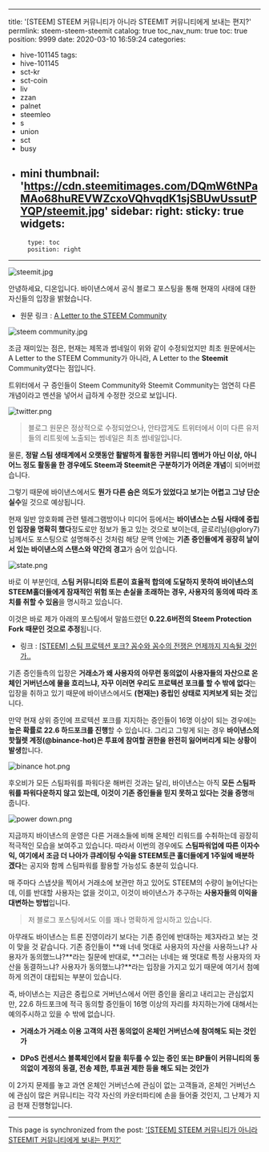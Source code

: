 
---
title: '[STEEM] STEEM 커뮤니티가 아니라 STEEMIT 커뮤니티에게 보내는 편지?'
permlink: steem-steem-steemit
catalog: true
toc_nav_num: true
toc: true
position: 9999
date: 2020-03-10 16:59:24
categories:
- hive-101145
tags:
- hive-101145
- sct-kr
- sct-coin
- liv
- zzan
- palnet
- steemleo
- s
- union
- sct
- busy
- mini
thumbnail: 'https://cdn.steemitimages.com/DQmW6tNPaMAo68huREVWZcxoVQhvqdK1sjSBUwUssutPYQP/steemit.jpg'
sidebar:
    right:
        sticky: true
widgets:
    -
        type: toc
        position: right
---


![steemit.jpg](https://cdn.steemitimages.com/DQmW6tNPaMAo68huREVWZcxoVQhvqdK1sjSBUwUssutPYQP/steemit.jpg)

안녕하세요, 디온입니다. 바이낸스에서 공식 블로그 포스팅을 통해 현재의 사태에 대한 자신들의 입장을 밝혔습니다.

- 원문 링크 : [A Letter to the STEEM Community](https://www.binance.com/en/blog/421499824684900453/A-Letter-to-the-STEEM-Community)


![steem community.jpg](https://cdn.steemitimages.com/DQmVFskQrC8soeJRHaABw4P1MXXj4wnepcjHZa4dG7uVCfK/steem%20community.jpg)


조금 재미있는 점은, 현재는 제목과 썸네일이 위와 같이 수정되었지만 최초 원문에서는 A Letter to the STEEM Community가 아니라, A Letter to the **Steemit** Community였다는 점입니다. 

트위터에서 구 증인들이 Steem Community와 Steemit Community는 엄연히 다른 개념이라고 멘션을 넣어서 급하게 수정한 것으로 보입니다.

![twitter.png](https://cdn.steemitimages.com/DQmZUJrvFyetkU1mET4L2tF8WQNHohtVcgx2oAVxf2xDHxX/twitter.png)

> 블로그 원문은 정상적으로 수정되었으나, 안타깝게도 트위터에서 이미 다른 유저들의 리트윗에 노출되는 썸네일은 최초 썸네일입니다.

물론, **정말 스팀 생태계에서 오랫동안 활발하게 활동한 커뮤니티 멤버가 아닌 이상, 아니 어느 정도 활동을 한 경우에도 Steem과 Steemit은 구분하기가 어려운 개념**이 되어버렸습니다. 

그렇기 때문에 바이낸스에서도 **뭔가 다른 숨은 의도가 있었다고 보기는 어렵고 그냥 단순 실수**일 것으로 예상됩니다.

현재 일반 암호화폐 관련 텔레그램방이나 미디어 등에서는 **바이낸스는 스팀 사태에 중립인 입장을 명확히 했다**정도로만 정보가 돌고 있는 것으로 보이는데, 글로리님(@glory7)님께서도 포스팅으로 설명해주신 것처럼 해당 문맥 안에는 **기존 증인들에게 굉장히 날이 서 있는 바이낸스의 스탠스와 약간의 경고**가 숨어 있습니다.

![state.png](https://cdn.steemitimages.com/DQmQH4mdQLVF6h1EqJNWnDUuyr5vb9BqVktMUXu3NGy2aBJ/state.png)

바로 이 부분인데, **스팀 커뮤니티와 트론이 효율적 합의에 도달하지 못하여 바이낸스의 STEEM홀더들에게 잠재적인 위험 또는 손실을 초래하는 경우, 사용자의 동의에 따라 조치를 취할 수 있음**을 명시하고 있습니다.

이것은 바로 제가 아래의 포스팅에서 말씀드렸던 **0.22.6버전의 Steem Protection Fork 때문인 것으로 추정**됩니다. 

- 링크 : [[STEEM] 스팀 프로텍션 포크? 꼼수와 꼼수의 전쟁은 언제까지 지속될 것인가..](https://www.steemcoinpan.com/sct/@donekim/4cf7wj-steem)

기존 증인들측의 입장은 **거래소가 왜 사용자의 아무런 동의없이 사용자들의 자산으로 온체인 거버넌스에 물을 흐리느냐, 자꾸 이러면 우리도 프로텍션 포크를 할 수 밖에 없다**는 입장을 취하고 있기 때문에 바이낸스에서도 **(현재는) 중립인 상태로 지켜보게 되는 것**입니다.

만약 현재 상위 증인에 프로텍션 포크를 지지하는 증인들이 16명 이상이 되는 경우에는 **높은 확률로 22.6 하드포크를 진행**할 수 있습니다. 그리고 그렇게 되는 경우 **바이낸스의 핫월렛 계정(@binance-hot)은 투표에 참여할 권한을 완전히 잃어버리게 되는 상황이 발생**합니다.

![binance hot.png](https://cdn.steemitimages.com/DQmamud3hpHFZCZBW7p8v8Pa9akZKiHfae3Htu8uATncS8N/binance%20hot.png)

후오비가 모든 스팀파워를 파워다운 해버린 것과는 달리, 바이낸스는 아직 **모든 스팀파워를 파워다운하지 않고 있는데, 이것이 기존 증인들을 믿지 못하고 있다는 것을 증명**해줍니다.

![power down.png](https://cdn.steemitimages.com/DQmNqwweafk4sGjoEiTSEc5VwyDBMNCyMLFPHfKMPRUC6Js/power%20down.png)




지금까지 바이낸스의 운영은 다른 거래소들에 비해 온체인 리워드를 수취하는데 굉장히 적극적인 모습을 보여주고 있습니다. 따라서 이번의 경우에도 **스팀파워업에 따른 이자수익, 여기에서 조금 더 나아가 큐레이팅 수익을 STEEM토큰 홀더들에게 1주일에 배분하겠다**는 공지와 함께 스팀파워를 활용할 가능성도 충분히 있습니다. 


매 주마다 스냅샷을 찍어서 거래소에 보관만 하고 있어도 STEEM의 수량이 늘어난다는데, 이를 반대할 사용자는 없을 것이고, 이것이 바이낸스가 추구하는 **사용자들의 이익을 대변하는 방법**입니다.

> 저 블로그 포스팅에서도 이를 꽤나 명확하게 암시하고 있습니다.

아무래도 바이낸스는 트론 진영이라기 보다는 기존 증인에 반대하는 제3자라고 보는 것이 맞을 것 같습니다. 기존 증인들이 **왜 너네 멋대로 사용자의 자산을 사용하느냐? 사용자가 동의했느냐?**라는 질문에 반대로, **그러는 너네는 왜 멋대로 특정 사용자의 자산을 동결하느냐? 사용자가 동의했느냐?**라는 입장을 가지고 있기 때문에 여기서 첨예하게 의견이 대립되는 부분이 있습니다.

즉, 바이낸스는 지금은 중립으로 거버넌스에서 어떤 증인을 올리고 내리고는 관심없지만, 22.6 하드포크에 적극 동의할 증인들이 16명 이상의 자리를 차지하는가에 대해서는 예의주시하고 있을 수 밖에 없습니다.

- **거래소가 거래소 이용 고객의 사전 동의없이 온체인 거버넌스에 참여해도 되는 것인가**

- **DPoS 컨센서스 블록체인에서 칼을 휘두를 수 있는 증인 또는 BP들이 커뮤니티의 동의없이 계정의 동결, 전송 제한, 투표권 제한 등을 해도 되는 것인가**

이 2가지 문제를 놓고 과연 온체인 거버넌스에 관심이 없는 고객들과, 온체인 거버넌스에 관심이 많은 커뮤니티는 각각 자신의 카운터파티에 손을 들어줄 것인지, 그 난제가 지금 현재 진행형입니다.

- - -

This page is synchronized from the post: ['[STEEM] STEEM 커뮤니티가 아니라 STEEMIT 커뮤니티에게 보내는 편지?'](https://steemit.com/@donekim/steem-steem-steemit)
